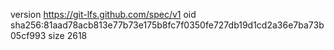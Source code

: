 version https://git-lfs.github.com/spec/v1
oid sha256:81aad78acb813e77b73e175b8fc7f0350fe727db19d1cd2a36e7ba73b05cf993
size 2618
